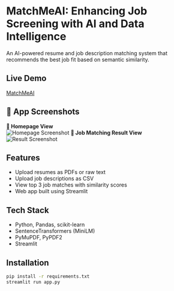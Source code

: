 # MatchMeAI: Enhancing Job Screening with AI and Data Intelligence
An AI-powered resume and job description matching system that recommends the best job fit based on semantic similarity.

##  Live Demo
 [MatchMeAI](https://matchmeai-b6z5x3zsylrhzhpecsw6fr.streamlit.app)

## 📸 App Screenshots
**🔹 Homepage View**  
![Homepage Screenshot](Screenshot1.png)
**🔹 Job Matching Result View**  
![Result Screenshot](Screenshot2.png)

##  Features
- Upload resumes as PDFs or raw text
- Upload job descriptions as CSV
- View top 3 job matches with similarity scores
- Web app built using Streamlit

##  Tech Stack
- Python, Pandas, scikit-learn
- SentenceTransformers (MiniLM)
- PyMuPDF, PyPDF2
- Streamlit

##  Installation

```bash
pip install -r requirements.txt
streamlit run app.py
